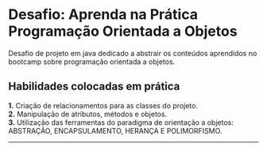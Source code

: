 <h1> Desafio: Aprenda na Prática Programação Orientada a Objetos</h1>

<p>
Desafio de projeto em java dedicado a abstrair os conteúdos aprendidos no bootcamp sobre programação orientada a objetos.
</p>


<h2> Habilidades colocadas em prática</h2>

<p>
<strong>	1.</strong> Criação de relacionamentos para as classes do projeto. <br>
<strong>	2.</strong> Manipulação de atributos, métodos e objetos. <br>
<strong>	3.</strong> Utilização das ferramentas do paradigma de orientação a objetos: ABSTRAÇÃO, ENCAPSULAMENTO, HERANÇA E POLIMORFISMO. <br>
</p>

----
